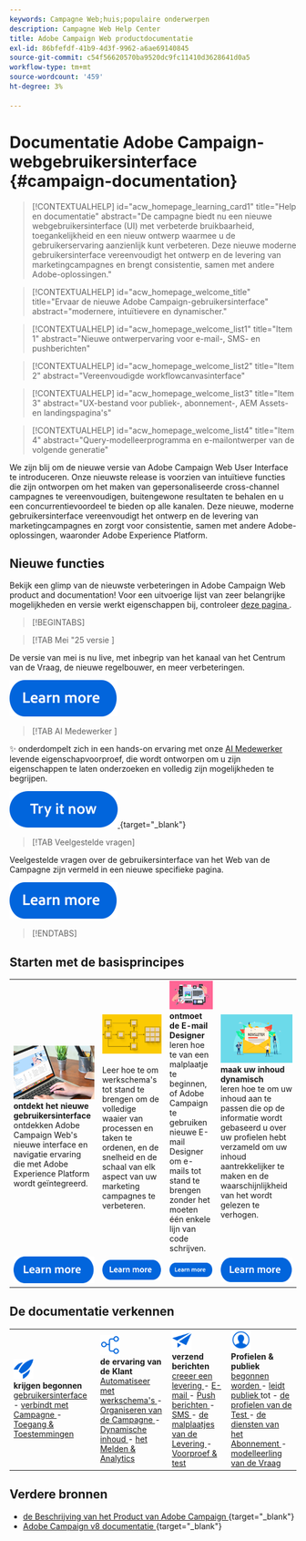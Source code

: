 ```yaml
---
keywords: Campagne Web;huis;populaire onderwerpen
description: Campagne Web Help Center
title: Adobe Campaign Web productdocumentatie
exl-id: 86bfefdf-41b9-4d3f-9962-a6ae69140845
source-git-commit: c54f56620570ba9520dc9fc11410d3628641d0a5
workflow-type: tm+mt
source-wordcount: '459'
ht-degree: 3%

---
```


# Documentatie Adobe Campaign-webgebruikersinterface {#campaign-documentation}

>[!CONTEXTUALHELP]
>id="acw_homepage_learning_card1"
>title="Help en documentatie"
>abstract="De campagne biedt nu een nieuwe webgebruikersinterface (UI) met verbeterde bruikbaarheid, toegankelijkheid en een nieuw ontwerp waarmee u de gebruikerservaring aanzienlijk kunt verbeteren. Deze nieuwe moderne gebruikersinterface vereenvoudigt het ontwerp en de levering van marketingcampagnes en brengt consistentie, samen met andere Adobe-oplossingen."

>[!CONTEXTUALHELP]
>id="acw_homepage_welcome_title"
>title="Ervaar de nieuwe Adobe Campaign-gebruikersinterface"
>abstract="modernere, intuïtievere en dynamischer."

>[!CONTEXTUALHELP]
>id="acw_homepage_welcome_list1"
>title="Item 1"
>abstract="Nieuwe ontwerpervaring voor e-mail-, SMS- en pushberichten"

>[!CONTEXTUALHELP]
>id="acw_homepage_welcome_list2"
>title="Item 2"
>abstract="Vereenvoudigde workflowcanvasinterface"

>[!CONTEXTUALHELP]
>id="acw_homepage_welcome_list3"
>title="Item 3"
>abstract="UX-bestand voor publiek-, abonnement-, AEM Assets- en landingspagina&#39;s"

>[!CONTEXTUALHELP]
>id="acw_homepage_welcome_list4"
>title="Item 4"
>abstract="Query-modelleerprogramma en e-mailontwerper van de volgende generatie"


We zijn blij om de nieuwe versie van Adobe Campaign Web User Interface te introduceren. Onze nieuwste release is voorzien van intuïtieve functies die zijn ontworpen om het maken van gepersonaliseerde cross-channel campagnes te vereenvoudigen, buitengewone resultaten te behalen en u een concurrentievoordeel te bieden op alle kanalen. Deze nieuwe, moderne gebruikersinterface vereenvoudigt het ontwerp en de levering van marketingcampagnes en zorgt voor consistentie, samen met andere Adobe-oplossingen, waaronder Adobe Experience Platform.

## Nieuwe functies

Bekijk een glimp van de nieuwste verbeteringen in Adobe Campaign Web product and documentation! Voor een uitvoerige lijst van zeer belangrijke mogelijkheden en versie werkt eigenschappen bij, controleer [ deze pagina ](rn/whats-new.md).

>[!BEGINTABS]


>[!TAB  Mei &quot;25 versie ]

De versie van mei is nu live, met inbegrip van het kanaal van het Centrum van de Vraag, de nieuwe regelbouwer, en meer verbeteringen.

[![ leer meer knoop ](assets/do-not-localize/learn-more-button.svg)](../v8/rn/release-notes.md)


>[!TAB  AI Medewerker ]

✨ onderdompelt zich in een hands-on ervaring met onze [ AI Medewerker ](../v8/email/generative-gs.md) levende eigenschapvoorproef, die wordt ontworpen om u zijn eigenschappen te laten onderzoeken en volledig zijn mogelijkheden te begrijpen.

[![ leer meer knoop ](assets/do-not-localize/try-it-button.svg) ](https://experienceleague.adobe.com/nl/apps/journey-optimizer/ai-assistant-content-accelerator){target="_blank"}

>[!TAB Veelgestelde vragen]

Veelgestelde vragen over de gebruikersinterface van het Web van de Campagne zijn vermeld in een nieuwe specifieke pagina.

[![ leer meer knoop ](assets/do-not-localize/learn-more-button.svg)](get-started/faq.md)


>[!ENDTABS]

## Starten met de basisprincipes

<table style="table-layout:fixed">
  <tr style="border: 0;">
    <td>
    <a href="get-started/user-interface.md"><img src="assets/do-not-localize/menu-ui.jpeg"></a>
    <div><strong> ontdekt het nieuwe gebruikersinterface </strong><br/> ontdekken Adobe Campaign Web's nieuwe interface en navigatie ervaring die met Adobe Experience Platform wordt geïntegreerd.</div>
    </td>
    <td>
    <a href="workflows/gs-workflows.md"><img src="assets/do-not-localize/menu-workflows.jpeg"></a>
    <div></strong><br/> Leer hoe te om werkschema's tot stand te brengen om de volledige waaier van processen en taken te ordenen, en de snelheid en de schaal van elk aspect van uw marketing campagnes te verbeteren.<strong></div><br/>
    </td>
    <td>
    <a href="email/get-started-email-designer.md"><img src="assets/do-not-localize/menu-email.png"></a>
    <div><strong> ontmoet de E-mail Designer </strong><br/> leren hoe te van een malplaatje te beginnen, of Adobe Campaign te gebruiken nieuwe E-mail Designer om e-mails tot stand te brengen zonder het moeten één enkele lijn van code schrijven.
    </div></td>
    <td>
    <a href="personalization/gs-personalization.md"><img src="assets/do-not-localize/menu-dynamic.png"></a>
    <div><strong> maak uw inhoud dynamisch </strong><br/> leren hoe te om uw inhoud aan te passen die op de informatie wordt gebaseerd u over uw profielen hebt verzameld om uw inhoud aantrekkelijker te maken en de waarschijnlijkheid van het wordt gelezen te verhogen.</div>
    </td>
  </tr>
  <tr style="border: 0;">
    <td align="center"><a href="get-started/user-interface.md"><img src="assets/do-not-localize/learn-more-button.svg"></a></td>
    <td align="center"><a href="workflows/gs-workflows.md"><img src="assets/do-not-localize/learn-more-button.svg"></a></td>
    <td align="center"><a href="email/get-started-email-designer.md"><img src="assets/do-not-localize/learn-more-button.svg"></a></td>
    <td align="center"><a href="personalization/gs-personalization.md"><img src="assets/do-not-localize/learn-more-button.svg"></a></td>
    </tr>
</table>

## De documentatie verkennen

<table style="table-layout:auto">
  <tr style="border: 0;">
    <td>
      <img src="assets/do-not-localize/icon-start.svg" width="35px">
    <br/>
      <strong> krijgen begonnen </strong><br/> <a href="get-started/user-interface.md"> gebruikersinterface </a> - <a href="get-started/connect-to-campaign.md"> verbindt met Campagne </a> - <a href="get-started/permissions.md"> Toegang &amp; Toestemmingen </a>
    </td>
    <td>
      <img src="assets/do-not-localize/icon-experience.svg" width="35px">
    <br/>
      <strong> de ervaring van de Klant </strong><br/> <a href="workflows/gs-workflows.md" target="_blank"> Automatiseer met werkschema's </a> - <a href="campaigns/gs-campaigns.md" target="_blank"> Organiseren van de Campagne </a> - <a href="personalization/gs-personalization.md"> Dynamische inhoud </a> - <a href="reporting/gs-reports.md"> het Melden &amp; Analytics </a>
    </td>
    <td>
      <img src="assets/do-not-localize/icon-message.svg" width="35px">
    <br/>
      <strong> verzend berichten </strong><br/> <a href="msg/gs-deliveries.md"> creeer een levering </a> - <a href="email/create-email.md"> E-mail </a> - <a href="push/gs-push.md"> Push berichten </a> - <a href="sms/gs-sms.md"> SMS </a> - <a href="msg/delivery-template.md"> de malplaatjes van de Levering </a> - <a href="preview-test/preview-test.md"> Voorproef &amp; test </a> 
    </td>
    <td>
      <img src="assets/do-not-localize/icon_profile.svg" width="35px">
    <br/>
      <strong> Profielen &amp; publiek </strong><br/> <a href="audience/gs-audiences-recipients.md"> begonnen worden </a> - <a href="audience/create-audience.md"> leidt publiek </a> tot - <a href="audience/test-profiles.md"> de profielen van de Test </a> - <a href="audience/manage-services.md"> de diensten van het Abonnement </a> - <a href="query/query-modeler-overview.md"> modelleerling van de Vraag </a>
    </td>
  </tr>
</table>

## Verdere bronnen

* [ de Beschrijving van het Product van Adobe Campaign ](https://helpx.adobe.com/nl/legal/product-descriptions/adobe-campaign-managed-cloud-services.html){target="_blank"}
* [ Adobe Campaign v8 documentatie ](https://experienceleague.adobe.com/docs/campaign-v8.html?lang=nl){target="_blank"}